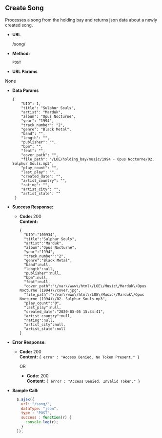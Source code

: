 **Create Song**
----
Processes a song from the holding bay and returns json data about a newly created song.

* **URL**

  /song/

* **Method:**

  `POST`

*  **URL Params**

  None

* **Data Params**

  ```
  {
      "UID": 1,
      "title": "Sulphur Souls",
      "artist": "Marduk",
      "album": "Opus Nocturne",
      "year": "1994",
      "track_number": "2",
      "genre": "Black Metal",
      "band": "",
      "length": "",
      "publisher": "",
      "bpm": "",
      "feat": "",
      "cover_path": "",
      "file_path": "/LOE/holding_bay/music/1994 - Opus Nocturne/02. Sulphur Souls.mp3",
      "play_count": "",
      "last_play": "",
      "created_date": "",
      "artist_country": "",
      "rating": "",
      "artist_city": "",
      "artist_state": ""
   }
  ```

* **Success Response:**

  * **Code:** 200 <br />
    **Content:**
    ```
    {
      "UID":"100934",
      "title":"Sulphur Souls",
      "artist":"Marduk",
      "album":"Opus Nocturne",
      "year":"1994",
      "track_number":"2",
      "genre":"Black Metal",
      "band":null,
      "length":null,
      "publisher":null,
      "bpm":null,
      "feat":null,
      "cover_path":"\/var\/www\/html\/LOE\/Music\/Marduk\/Opus Nocturne (1994)\/cover.jpg",
      "file_path":"\/var\/www\/html\/LOE\/Music\/Marduk\/Opus Nocturne (1994)\/02. Sulphur Souls.mp3",
      "play_count":"0",
      "last_play":null,
      "created_date":"2020-05-05 15:34:41",
      "artist_country":null,
      "rating":null,
      "artist_city":null,
      "artist_state":null
    }
    ```

* **Error Response:**

  * **Code:** 200 <br />
    **Content:** `{ error : "Access Denied. No Token Present." }`

    OR

    * **Code:** 200 <br />
      **Content:** `{ error : "Access Denied. Invalid Token." }`

* **Sample Call:**

  ```javascript
    $.ajax({
      url: "/song/",
      dataType: "json",
      type : "POST",
      success : function(r) {
        console.log(r);
      }
    });
  ```
